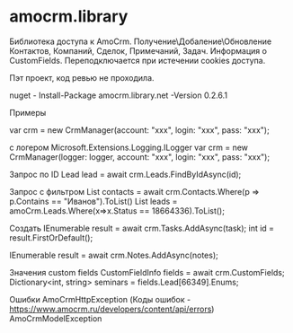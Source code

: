 # amocrm.library

Библиотека доступа к AmoCrm.
Получение\Добаление\Обновление Контактов, Компаний, Сделок, Примечаний, Задач. Информация о CustomFields.
Переподключается при истечении cookies доступа.

Пэт проект, код ревью не проходила.

nuget - Install-Package amocrm.library.net -Version 0.2.6.1

Примеры

var crm = new CrmManager(account: "xxx", login: "xxx", pass: "xxx");

с логером Microsoft.Extensions.Logging.ILogger
var crm = new CrmManager(logger: logger, account: "xxx", login: "xxx", pass: "xxx");

Запрос по ID
Lead lead = await crm.Leads.FindByIdAsync(id);

Запрос с фильтром
List<Contact> contacts = await crm.Contacts.Where(p => p.Contains == "Иванов").ToList()
List<Lead> leads = amoCrm.Leads.Where(x=>x.Status == 18664336).ToList();

Создать
IEnumerable<int> result = await crm.Tasks.AddAsync(task);
int id = result.FirstOrDefault();

IEnumerable<int> result = await crm.Notes.AddAsync(notes);

Значения custom fields
CustomFieldInfo fields = await crm.CustomFields;
Dictionary<int, string> seminars = fields.Lead[66349].Enums;

Ошибки
AmoCrmHttpException (Коды ошибок - https://www.amocrm.ru/developers/content/api/errors)
AmoCrmModelException
